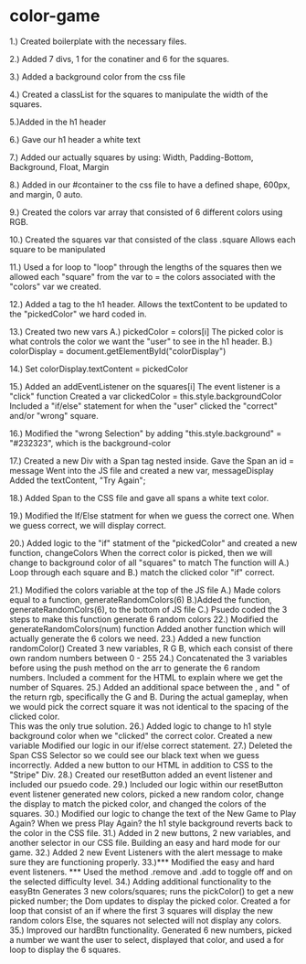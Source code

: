 # color-game

1.) Created boilerplate with the necessary files.

2.) Added 7 divs, 1 for the conatiner and 6 for the squares.

3.) Added a background color from the css file

4.) Created a classList for the squares to manipulate the width of the squares.

5.)Added in the h1 header

6.) Gave our h1 header a white text

7.) Added our actually squares by using:
    Width, Padding-Bottom, Background, Float, Margin

8.) Added in our #container to the css file to have a defined shape, 600px, and margin, 0 auto.

9.) Created the colors var array that consisted of 6 different colors using RGB.

10.) Created the squares var that consisted of the class .square
    Allows each square to be manipulated

11.) Used a for loop to "loop" through the lengths of the squares then we allowed each "square" from the var to = the colors associated with the "colors" var we created.

12.) Added a <span> tag to the h1 header.
    Allows the textContent to be updated to the "pickedColor" we hard coded in.

13.) Created two new vars
    A.) pickedColor = colors[i]
        The picked color is what controls the color we want the "user" to see in the h1 header.
    B.) colorDisplay = document.getElementById("colorDisplay")

14.) Set colorDisplay.textContent = pickedColor

15.) Added an addEventListener on the squares[i]
    The event listener is a "click" function
    Created a var clickedColor = this.style.backgroundColor
    Included a "if/else" statement for when the "user" clicked the "correct" and/or "wrong" square.

16.) Modified the "wrong Selection" by adding "this.style.background" = "#232323", which is the background-color

17.) Created a new Div with a Span tag nested inside.
    Gave the Span an id = message
    Went into the JS file and created  a new var, messageDisplay
    Added the textContent, "Try Again";

18.) Added Span to the CSS file and gave all spans a white text color.

19.) Modified the If/Else statment for when we guess the correct one.
    When we guess correct, we will display correct.

20.) Added logic to the "if" statment of the "pickedColor" and created a new function, changeColors
    When the correct color is picked, then we will change to background color of all "squares" to match
    The function will A.) Loop through each square and B.) match the clicked color "if" correct.

21.) Modified the colors variable at the top of the JS file
    A.) Made colors equal to a function, generateRandomColors(6)
    B.)Added the function, generateRandomColrs(6), to the bottom of JS file
    C.) Psuedo coded the 3 steps to make this function generate 6 random colors
22.) Modified the generateRandomColors(num) function
    Added another function which will actually generate the 6 colors we need.
23.) Added a new function randomColor()
    Created 3 new variables, R G B, which each consist of there own random numbers between 0 - 255
24.) Concatenated the 3 variables before using the push method on the arr to generate the 6 random numbers.
    Included a comment for the HTML to explain where we get the number of Squares.
25.) Added an additional space between the , and " of the return rgb, specifically the G and B.
    During the actual gameplay, when we would pick the correct square it was not identical to the spacing of the clicked color.  
    This was the only true solution.
26.) Added logic to change to h1 style background color when we "clicked" the correct color.
    Created a new variable
    Modified our logic in our if/else correct statement.
27.) Deleted the Span CSS Selector so we could see our black text when we guess incorrectly.
    Added a new button to our HTML in addition to CSS to the "Stripe" Div.
28.) Created our resetButton
    added an event listener and included our psuedo code.
29.) Included our logic within our resetButton event listener
    generated new colors, picked a new random color, change the display to match the picked color, and changed the colors of the squares.
30.) Modified our logic to change the text of the New Game to Play Again?
    When we press Play Again? the h1 style background reverts back to the color in the CSS file.
31.) Added in 2 new buttons, 2 new variables, and another selector in our CSS file.
    Building an easy and hard mode for our game.
32.) Added 2 new Event Listeners with the alert message to make sure they are functioning properly.
33.)*** Modified the easy and hard event listeners. ***
    Used the method .remove and .add to toggle off and on the selected difficulty level.
34.) Adding additional functionality to the easyBtn
    Generates 3 new colors/squares; runs the pickColor() to get a new picked number; the Dom updates to display the picked color.
    Created a for loop that consist of an if where the first 3 squares will display the new random colors
    Else, the squares not selected will not display any colors.
35.) Improved our hardBtn functionality.
    Generated 6 new numbers, picked a number we want the user to select, displayed that color, and used a for loop to display the 6 squares.